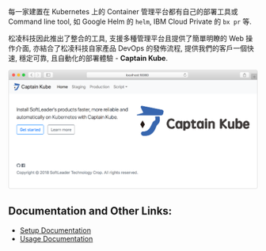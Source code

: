 每一家建置在 Kubernetes 上的 Container 管理平台都有自己的部署工具或 Command line tool, 如 Google Helm 的 `helm`, IBM Cloud Private 的 `bx pr` 等.

松凌科技因此推出了整合的工具, 支援多種管理平台且提供了簡單明瞭的 Web 操作介面, 亦結合了松凌科技自家產品 DevOps 的發佈流程, 提供我們的客戶一個快速, 穩定可靠, 且自動化的部署體驗 - **Captain Kube**.

![](./printscreen.png)

## Documentation and Other Links:

- [Setup Documentation](https://github.com/softleader/captain-kube/wiki/Installation)
- [Usage Documentation](https://github.com/softleader/captain-kube/wiki)
